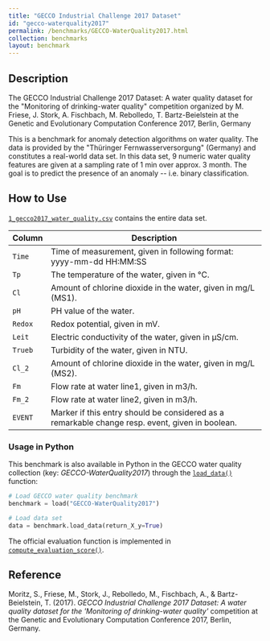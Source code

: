 ```yaml
---
title: "GECCO Industrial Challenge 2017 Dataset"
id: "gecco-waterquality2017"
permalink: /benchmarks/GECCO-WaterQuality2017.html
collection: benchmarks
layout: benchmark
---
```


## Description

The GECCO Industrial Challenge 2017 Dataset: A water quality dataset for the
"Monitoring of drinking-water quality" competition organized by M. Friese, J. Stork,
A. Fischbach, M. Rebolledo, T. Bartz-Beielstein at the Genetic and Evolutionary
Computation Conference 2017, Berlin, Germany

This is a benchmark for anomaly detection algorithms on water quality. The data is provided by
the "Thüringer Fernwasserversorgung" (Germany) and constitutes a real-world data set. In this
data set, 9 numeric water quality features are given at a sampling rate of 1 min over approx.
3 month. The goal is to predict the presence of an anomaly -- i.e. binary classification.

## How to Use

[`1_gecco2017_water_quality.csv`](https://zenodo.org/records/3884465/files/1_gecco2017_water_quality.csv?download=1) contains the entire data set.

| Column  | Description                                                                                      |
|---------|--------------------------------------------------------------------------------------------------|
| `Time`  | Time of measurement, given in following format: yyyy-mm-dd HH:MM:SS                              |
| `Tp`    | The temperature of the water, given in °C.                                                       |
| `Cl`    | Amount of chlorine dioxide in the water, given in mg/L (MS1).                                    |
| `pH`    | PH value of the water.                                                                           |
| `Redox` | Redox potential, given in mV.                                                                    |
| `Leit`  | Electric conductivity of the water, given in μS/cm.                                              |
| `Trueb` | Turbidity of the water, given in NTU.                                                            |
| `Cl_2`  | Amount of chlorine dioxide in the water, given in mg/L (MS2).                                    |
| `Fm`    | Flow rate at water line1, given in m3/h.                                                         |
| `Fm_2`  | Flow rate at water line2, given in m3/h.                                                         |
| `EVENT` | Marker if this entry should be considered as a remarkable change resp. event, given in boolean.  |

### Usage in Python

This benchmark is also available in Python in the GECCO water quality collection (key: *GECCO-WaterQuality2017*)
through the
[```load_data()```](https://waterbenchmarkhub.readthedocs.io/en/latest/water_benchmark_hub.gecco_waterquality.html#water_benchmark_hub.gecco_waterquality.gecco_water_quality.GeccoWaterQuality2017.load_data)
function:
```python
# Load GECCO water quality benchmark
benchmark = load("GECCO-WaterQuality2017")

# Load data set
data = benchmark.load_data(return_X_y=True)
```

The official evaluation function is implemented in [```compute_evaluation_score()```](https://waterbenchmarkhub.readthedocs.io/en/latest/water_benchmark_hub.gecco_waterquality.html#water_benchmark_hub.gecco_waterquality.gecco_water_quality.GeccoWaterQuality.compute_evaluation_score).

## Reference

Moritz, S., Friese, M., Stork, J., Rebolledo, M., Fischbach, A., & Bartz-Beielstein, T. (2017).
*GECCO Industrial Challenge 2017 Dataset: A water quality dataset for the 'Monitoring of drinking-water quality'*
competition at the Genetic and Evolutionary Computation Conference 2017, Berlin, Germany.
[<i class="bi bi-link"></i>](https://doi.org/10.5281/zenodo.3884464)